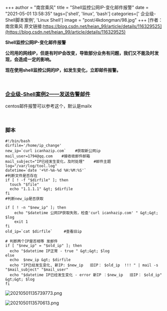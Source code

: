 +++
author = "南宫乘风"
title = "Shell监控公网IP-变化邮件报警"
date = "2021-05-01 13:58:35"
tags=['shell', 'linux', 'bash']
categories=[' 企业级-Shell脚本案例', 'Linux Shell']
image = "post/4kdongman/98.jpg"
+++
[作者：南宫乘风   原文链接:https://blog.csdn.net/heian_99/article/details/116329525](https://blog.csdn.net/heian_99/article/details/116329525)

**Shell监控公网IP-变化邮件报警**

**公司用的网线IP，但是有时IP会改变，导致部分业务有问题，我们又不能及时发现，会造成一定的影响。**

**现在使用shell监控公网的IP，如发生变化，立即邮件报警。**

 

### [企业级-Shell案例2——发送告警邮件](https://blog.csdn.net/heian_99/article/details/104028229)

centos邮件报警可以参考这个，默认是mailx

 

### 脚本

```
#!/bin/bash
dirfile='/home/ip_change'
new_ip=`curl icanhazip.com`    #获取新公网ip
mail_user=1794@qq.com    #接收收邮件邮箱
mail_subject="IP已经发生变化，及时处理"    #邮件主题
log="/var/log/tool.log"
datetime=`date '+%Y-%m-%d %H:%M:%S'`
#判断文件是否存在
if [ ! -f "$dirfile" ]; then
  touch "$file"
  echo "1.1.1.1" &gt; $dirfile
fi
#判断new_ip是否获取

if [ ! -n "$new_ip" ]; then
    echo "$datetime 公网IP获取失败，检查'curl icanhazip.com' " &gt;&gt; $log
    exit 1
fi
old_ip=`cat $dirfile`     #查看旧ip

# 判断两个IP是否相等 发邮件
if [ "$new_ip" = "$old_ip" ]; then
  echo "$datetime IP正常 - true " &gt;&gt; $log
else
  echo  $new_ip &gt; $dirfile
  echo "IP已经发生变化, 新IP: $new_ip   旧IP： $old_ip  !!! " | mail -s "$mail_subject" "$mail_user"
  echo "$datetime IP已经发生变化 - error 新IP ：$new_ip   旧IP： $old_ip" &gt;&gt; $log
fi
```

![20210501135739773.png](https://img-blog.csdnimg.cn/20210501135739773.png)

![2021050113570613.png](https://img-blog.csdnimg.cn/2021050113570613.png)
